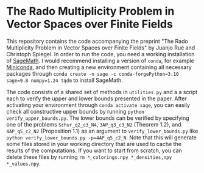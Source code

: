 # The Rado Multiplicity Problem in Vector Spaces over Finite Fields

This repository contains the code accompanying the preprint "The Rado Multiplicity Problem in Vector Spaces over Finite Fields" by Juanjo Rué and Christoph Spiegel. In order to run the code, you need a working installation of [SageMath](http://www.sagemath.org/). I would recommend installing a version of `conda`, for example [Miniconda](https://conda.io/miniconda.html), and then creating a new environment containing all necessary packages through `conda create -n sage -c conda-forgePython=3.10 sage=9.8 numpy=1.24 tqdm` to install SageMath.

The code consists of a shared set of methods in `utilities.py` and a a script each to verify the upper and lower bounds presented in the paper. After activating your environment through `conda activate sage`, you can easily check all constructive upper bounds by running `python verify_upper_bounds.py`. The lower bounds can be verified by specifying one of the problems `Schur_q2_c3_N4`, `3AP_q3_c3_N2` (Theorem 1.2), and `4AP_q5_c2_N2` (Proposition 1.1) as an argument to `verify_lower_bounds.py` like `python verify_lower_bounds.py -p=4AP_q5_c2_N`. Note that this will generate some files stored in your working directory that are used to cache the results of the computations. If you want to start from scratch, you can delete these files by running `rm *_colorings.npy *_densities,npy *_values.npy`.